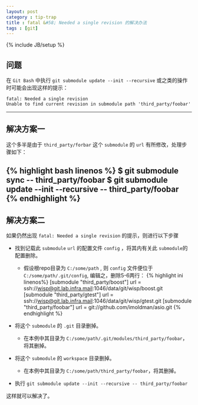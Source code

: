 ```yaml
---
layout: post
category : tip-trap
title : fatal &#58; Needed a single revision 的解决办法
tags : [git]
---
```


{% include JB/setup %}

<link rel="stylesheet" type="text/css" href="{{ root }}/css/pygments/native.css" />

## 问题

在 `Git Bash` 中执行 `git submodule update --init --recursive` 或之类的操作时可能会出现这样的提示：

    fatal: Needed a single revision
    Unable to find current revision in submodule path 'third_party/foobar'
---

## 解决方案一
这个多半是由于 `third_party/forbar` 这个 `submodule` 的 `url` 有所修改，处理步骤如下：

{% highlight bash linenos %}
$ git submodule sync -- third_party/foobar
$ git submodule update --init --recursive -- third_party/foobar
{% endhighlight %}
---

## 解决方案二

如果仍然出现 `fatal: Needed a single revision` 的提示，则进行以下步骤

- 找到记载此 `submodule` `url` 的配置文件 `config` ，将其内有关此 `submodule`的配置删除。
    - 假设根repo目录为 `C:/some/path` , 则 `config` 文件便位于 `C:/some/path/.git/config`, 编辑之，删除5-6两行：
{% highlight ini linenos%}
[submodule "third_party/boost"]
url = ssh://wisp@git.lab.infra.mail:1046/data/git/wisp/boost.git
[submodule "third_party/gtest"]
url = ssh://wisp@git.lab.infra.mail:1046/data/git/wisp/gtest.git
[submodule "third_party/foobar"]
url = git://github.com/imoldman/asio.git
{% endhighlight %}

- 将这个 `submodule` 的 `.git` 目录删掉。
    - 在本例中其目录为 `C:/some/path/.git/modules/third_party/foobar`，将其删掉。
- 将这个 `submodule` 的 `workspace` 目录删掉。
    - 在本例中其目录为 `C:/some/path/third_party/foobar`，将其删掉。
- 执行 `git submodule update --init --recursive -- third_party/foobar`

这样就可以解决了。
